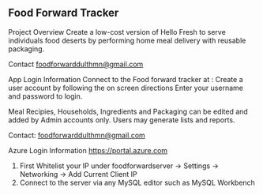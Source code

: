 Food Forward Tracker
--------------------

Project Overview
Create a low-cost version of Hello Fresh to serve individuals food deserts by performing home meal
delivery with reusable packaging.

Contact
foodforwarddulthmn@gmail.com

App Login Information
Connect to the Food forward tracker at :
Create a user account by following the on screen directions 
Enter your username and password to login.

Meal Recipies, Households, Ingredients and Packaging can be edited and added by Admin accounts only.
Users may generate lists and reports.

Contact: 
foodforwarddulthmn@gmail.com

Azure Login Information
https://portal.azure.com
1. First Whitelist your IP under 
foodforwardserver -> Settings -> Networking -> Add Current Client IP
2. Connect to the server via any MySQL editor such as MySQL Workbench
